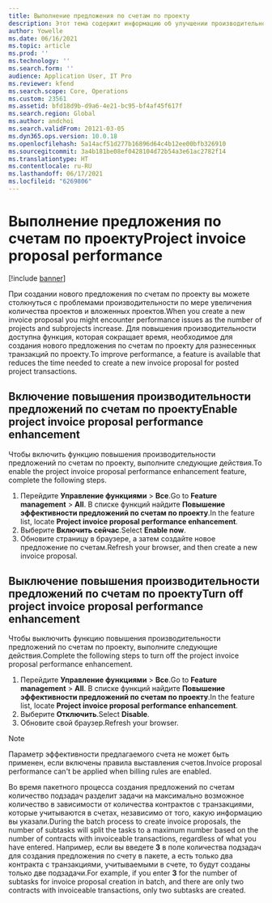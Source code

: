 ```yaml
---
title: Выполнение предложения по счетам по проекту
description: Этот тема содержит информацию об улучшении производительности предложений по счетам по проекту.
author: Yowelle
ms.date: 06/16/2021
ms.topic: article
ms.prod: ''
ms.technology: ''
ms.search.form: ''
audience: Application User, IT Pro
ms.reviewer: kfend
ms.search.scope: Core, Operations
ms.custom: 23561
ms.assetid: bfd18d9b-d9a6-4e21-bc95-bf4af45f617f
ms.search.region: Global
ms.author: andchoi
ms.search.validFrom: 20121-03-05
ms.dyn365.ops.version: 10.0.18
ms.openlocfilehash: 5a14acf51d277b16896d64c4b12ee00bfb326910
ms.sourcegitcommit: 3a4b181be08ef0428104d72b54a3e61ac2782f14
ms.translationtype: HT
ms.contentlocale: ru-RU
ms.lasthandoff: 06/17/2021
ms.locfileid: "6269806"
---
```

# <a name="project-invoice-proposal-performance"></a><span data-ttu-id="7ce2e-103">Выполнение предложения по счетам по проекту</span><span class="sxs-lookup"><span data-stu-id="7ce2e-103">Project invoice proposal performance</span></span>

[!include [banner](../includes/banner.md)]

<span data-ttu-id="7ce2e-104">При создании нового предложения по счетам по проекту вы можете столкнуться с проблемами производительности по мере увеличения количества проектов и вложенных проектов.</span><span class="sxs-lookup"><span data-stu-id="7ce2e-104">When you create a new invoice proposal you might encounter performance issues as the number of projects and subprojects increase.</span></span> <span data-ttu-id="7ce2e-105">Для повышения производительности доступна функция, которая сокращает время, необходимое для создания нового предложения по счетам по проекту для разнесенных транзакций по проекту.</span><span class="sxs-lookup"><span data-stu-id="7ce2e-105">To improve performance, a feature is available that reduces the time needed to create a new invoice proposal for posted project transactions.</span></span>

## <a name="enable-project-invoice-proposal-performance-enhancement"></a><span data-ttu-id="7ce2e-106">Включение повышения производительности предложений по счетам по проекту</span><span class="sxs-lookup"><span data-stu-id="7ce2e-106">Enable project invoice proposal performance enhancement</span></span>
<span data-ttu-id="7ce2e-107">Чтобы включить функцию повышения производительности предложений по счетам по проекту, выполните следующие действия.</span><span class="sxs-lookup"><span data-stu-id="7ce2e-107">To enable the project invoice proposal performance enhancement feature, complete the following steps.</span></span>

1.  <span data-ttu-id="7ce2e-108">Перейдите **Управление функциями** > **Все**.</span><span class="sxs-lookup"><span data-stu-id="7ce2e-108">Go to **Feature management** > **All**.</span></span> <span data-ttu-id="7ce2e-109">В списке функций найдите **Повышение эффективности предложений по счетам по проекту**.</span><span class="sxs-lookup"><span data-stu-id="7ce2e-109">In the feature list, locate **Project invoice proposal performance enhancement**.</span></span>
2.  <span data-ttu-id="7ce2e-110">Выберите **Включить сейчас**.</span><span class="sxs-lookup"><span data-stu-id="7ce2e-110">Select **Enable now**.</span></span>
3.  <span data-ttu-id="7ce2e-111">Обновите страницу в браузере, а затем создайте новое предложение по счетам.</span><span class="sxs-lookup"><span data-stu-id="7ce2e-111">Refresh your browser, and then create a new invoice proposal.</span></span>

## <a name="turn-off-project-invoice-proposal-performance-enhancement"></a><span data-ttu-id="7ce2e-112">Выключение повышения производительности предложений по счетам по проекту</span><span class="sxs-lookup"><span data-stu-id="7ce2e-112">Turn off project invoice proposal performance enhancement</span></span>
<span data-ttu-id="7ce2e-113">Чтобы выключить функцию повышения производительности предложений по счетам по проекту, выполните следующие действия.</span><span class="sxs-lookup"><span data-stu-id="7ce2e-113">Complete the following steps to turn off the project invoice proposal performance enhancement.</span></span>

1.  <span data-ttu-id="7ce2e-114">Перейдите **Управление функциями** > **Все**.</span><span class="sxs-lookup"><span data-stu-id="7ce2e-114">Go to **Feature management** > **All**.</span></span> <span data-ttu-id="7ce2e-115">В списке функций найдите **Повышение эффективности предложений по счетам по проекту**.</span><span class="sxs-lookup"><span data-stu-id="7ce2e-115">In the feature list, locate **Project invoice proposal performance enhancement**.</span></span>
2.  <span data-ttu-id="7ce2e-116">Выберите **Отключить**.</span><span class="sxs-lookup"><span data-stu-id="7ce2e-116">Select **Disable**.</span></span>
3.  <span data-ttu-id="7ce2e-117">Обновите свой браузер.</span><span class="sxs-lookup"><span data-stu-id="7ce2e-117">Refresh your browser.</span></span>

> [!NOTE]
> <span data-ttu-id="7ce2e-118">Параметр эффективности предлагаемого счета не может быть применен, если включены правила выставления счетов.</span><span class="sxs-lookup"><span data-stu-id="7ce2e-118">Invoice proposal performance can't be applied when billing rules are enabled.</span></span>
> 
> <span data-ttu-id="7ce2e-119">Во время пакетного процесса создания предложений по счетам количество подзадач разделит задачи на максимально возможное количество в зависимости от количества контрактов с транзакциями, которые учитываются в счетах, независимо от того, какую информацию вы указали.</span><span class="sxs-lookup"><span data-stu-id="7ce2e-119">During the batch process to create invoice proposals, the number of subtasks will split the tasks to a maximum number based on the number of contracts with invoiceable transactions, regardless of what you have entered.</span></span> <span data-ttu-id="7ce2e-120">Например, если вы введете **3** в поле количества подзадач для создания предложения по счету в пакете, а есть только два контракта с транзакциями, учитываемыми в счете, то будут созданы только две подзадачи.</span><span class="sxs-lookup"><span data-stu-id="7ce2e-120">For example, if you enter **3** for the number of subtasks for invoice proposal creation in batch, and there are only two contracts with invoiceable transactions, only two subtasks are created.</span></span>

